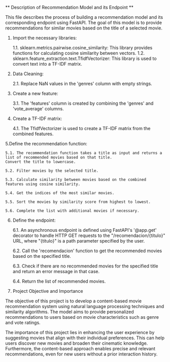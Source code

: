 ** Description of Recommendation Model and its Endpoint **




This file describes the process of building a recommendation model and its corresponding endpoint using FastAPI. 
The goal of this model is to provide recommendations for similar movies based on the title of a selected movie.



1. Import the necessary libraries:

    1.1. sklearn.metrics.pairwise.cosine_similarity: This library provides functions for calculating cosine similarity between vectors.
    1.2. sklearn.feature_extraction.text.TfidfVectorizer: This library is used to convert text into a TF-IDF matrix.



2. Data Cleaning:

    2.1. Replace NaN values in the 'genres' column with empty strings.



3. Create a new feature:

    3.1. The 'features' column is created by combining the 'genres' and 'vote_average' columns.



4. Create a TF-IDF matrix:

    4.1. The TfidfVectorizer is used to create a TF-IDF matrix from the combined features.



5.Define the recommendation function:

    5.1. The recommendation function takes a title as input and returns a list of recommended movies based on that title.
    Convert the title to lowercase.

    5.2. Filter movies by the selected title.

    5.3. Calculate similarity between movies based on the combined features using cosine similarity.
    
    5.4. Get the indices of the most similar movies.
    
    5.5. Sort the movies by similarity score from highest to lowest.
    
    5.6. Complete the list with additional movies if necessary.



6. Define the endpoint:

    6.1. An asynchronous endpoint is defined using FastAPI's '@app.get' decorator to handle HTTP GET requests to the "/recomendacion/{titulo}" URL, where "{titulo}" is 
         a path parameter specified by the user.

    6.2. Call the 'recomendacion' function to get the recommended movies based on the specified title.

    6.3. Check if there are no recommended movies for the specified title and return an error message in that case.
    
    6.4. Return the list of recommended movies.



7. Project Objective and Importance


The objective of this project is to develop a content-based movie recommendation system using natural language processing techniques and similarity algorithms. 
The model aims to provide personalized recommendations to users based on movie characteristics such as genre and vote ratings.

The importance of this project lies in enhancing the user experience by suggesting movies that align with their individual preferences. This can help users discover
new movies and broaden their cinematic knowledge. Furthermore, the content-based approach enables precise and relevant recommendations, even for new users without a
 prior interaction history.
